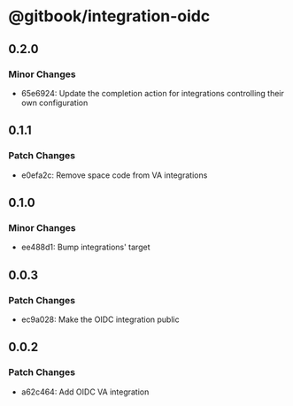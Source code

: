 # @gitbook/integration-oidc

## 0.2.0

### Minor Changes

-   65e6924: Update the completion action for integrations controlling their own configuration

## 0.1.1

### Patch Changes

-   e0efa2c: Remove space code from VA integrations

## 0.1.0

### Minor Changes

-   ee488d1: Bump integrations' target

## 0.0.3

### Patch Changes

-   ec9a028: Make the OIDC integration public

## 0.0.2

### Patch Changes

-   a62c464: Add OIDC VA integration

